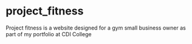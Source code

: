 # project_fitness
Project fitness is a website designed for a gym small business owner as part of my portfolio at CDI College
